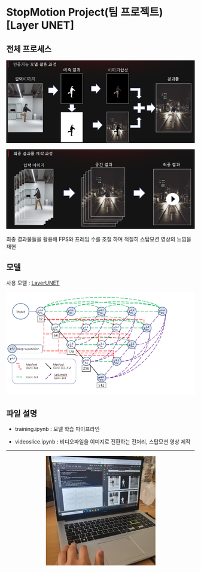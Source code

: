 # StopMotion Project(팀 프로젝트)[Layer UNET]

## 전체 프로세스

<p align="center"><img src="./img/image.PNG"></p>

<p align="center"><img src="./img/image2.PNG"></p>

최종 결과물들을 활용해 FPS와 프레임 수를 조절 하며 적절히 스탑모션 영상의 느낌을 재현

## 모델

사용 모델 : [LayerUNET](https://velog.io/@pre_f_86/Layer-UNET)

<p align="center"><img src="./img/LayerUNET.PNG"></p>

## 파일 설명

- training.ipynb : 모델 학습 파이프라인

- videoslice.ipynb : 비디오파일을 이미지로 전환하는 전처리, 스탑모션 영상 제작

--- 

<p align="center"><img src="./img/1.jpg"></p>
